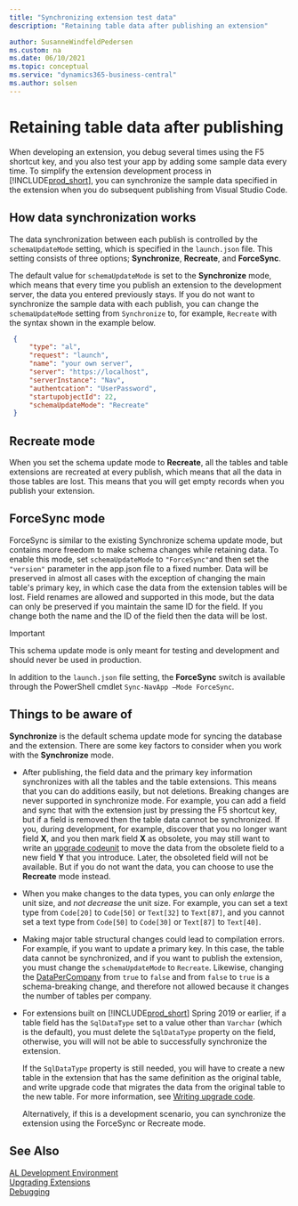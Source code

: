 ```yaml
---
title: "Synchronizing extension test data"
description: "Retaining table data after publishing an extension"

author: SusanneWindfeldPedersen
ms.custom: na
ms.date: 06/10/2021
ms.topic: conceptual
ms.service: "dynamics365-business-central"
ms.author: solsen
---
```


# Retaining table data after publishing

When developing an extension, you debug several times using the F5 shortcut key, and you also test your app by adding some sample data every time. To simplify the extension development process in [!INCLUDE[prod_short](includes/prod_short.md)], you can synchronize the sample data specified in the extension when you do subsequent publishing from Visual Studio Code.

## How data synchronization works

The data synchronization between each publish is controlled by the `schemaUpdateMode` setting, which is specified in the `launch.json` file. This setting consists of three options; **Synchronize**, **Recreate**, and **ForceSync**.

The default value for `schemaUpdateMode` is set to the **Synchronize** mode, which means that every time you publish an extension to the development server, the data you entered previously stays. If you do not want to synchronize the sample data with each publish, you can change the `schemaUpdateMode` setting from `Synchronize` to, for example, `Recreate` with the syntax shown in the example below.


```json
 { 
     "type": "al",
     "request": "launch",
     "name": "your own server",
     "server": "https://localhost",
     "serverInstance": "Nav",
     "authentcation": "UserPassword", 
     "startupobjectId": 22,
     "schemaUpdateMode": "Recreate" 
 }
```

## Recreate mode
When you set the schema update mode to **Recreate**, all the tables and table extensions are recreated at every publish, which means that all the data in those tables are lost. This means that you will get empty records when you publish your extension.

## ForceSync mode

ForceSync is similar to the existing Synchronize schema update mode, but contains more freedom to make schema changes while retaining data. To enable this mode, set `schemaUpdateMode` to `"ForceSync"`and then set the `"version"` parameter in the app.json file to a fixed number. Data will be preserved in almost all cases with the exception of changing the main table's primary key, in which case the data from the extension tables will be lost. Field renames are allowed and supported in this mode, but the data can only be preserved if you maintain the same ID for the field. If you change both the name and the ID of the field then the data will be lost.

> [!IMPORTANT]  
> This schema update mode is only meant for testing and development and should never be used in production.

In addition to the `launch.json` file setting, the **ForceSync** switch is available through the PowerShell cmdlet `Sync-NavApp –Mode ForceSync`.

## Things to be aware of

**Synchronize** is the default schema update mode for syncing the database and the extension. There are some key factors to consider when you work with the **Synchronize** mode.  

- After publishing, the field data and the primary key information synchronizes with all the tables and the table extensions. This means that you can do additions easily, but not deletions. Breaking changes are never supported in synchronize mode. For example, you can add a field and sync that with the extension just by pressing the F5 shortcut key, but if a field is removed then the table data cannot be synchronized.
If you, during development, for example, discover that you no longer want field **X**, and you then mark field **X** as obsolete, you may still want to write an [upgrade codeunit](devenv-upgrading-extensions.md) to move the data from the obsolete field to a new field **Y** that you introduce. Later, the obsoleted field will not be available. But if you do not want the data, you can choose to use the **Recreate** mode instead.
 
- When you make changes to the data types, you can only *enlarge* the unit size, and *not decrease* the unit size. For example, you can set a text type from `Code[20]` to `Code[50]` or `Text[32]` to  `Text[87]`, and you cannot set a text type from `Code[50]` to `Code[30]` or `Text[87]` to `Text[40]`.  

- Making major table structural changes could lead to compilation errors. For example, if you want to update a primary key. In this case, the table data cannot be synchronized, and if you want to publish the extension, you must change the `schemaUpdateMode` to `Recreate`. Likewise, changing the [DataPerCompany](/properties/devenv-datapercompany-property.md) from `true` to `false` and from `false` to `true` is a schema-breaking change, and therefore not allowed because it changes the number of tables per company.

- For extensions built on [!INCLUDE[prod_short](includes/prod_short.md)] Spring 2019 or earlier, if a table field has the `SqlDataType` set to a value other than `Varchar` (which is the default), you must delete the `SqlDataType` property on the field, otherwise, you will will not be able to successfully synchronize the extension.

    If the `SqlDataType` property is still needed, you will have to create a new table in the extension that has the same definition as the original table, and write upgrade code that migrates the data from the original table to the new table. For more information, see [Writing upgrade code](devenv-upgrading-extensions.md#writing-upgrade-code).

    Alternatively, if this is a development scenario, you can synchronize the extension using the ForceSync or Recreate mode.

## See Also
[AL Development Environment](devenv-reference-overview.md)  
[Upgrading Extensions](devenv-upgrading-extensions.md)  
[Debugging](devenv-debugging.md)  
